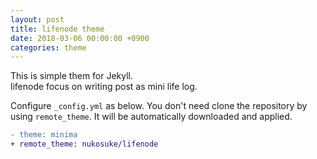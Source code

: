 ```yaml
---
layout: post
title: lifenode theme
date: 2018-03-06 00:00:00 +0900
categories: theme
---
```


This is simple them for Jekyll.  
lifenode focus on writing post as mini life log.

Configure `_config.yml` as below. You don't need clone the repository by using `remote_theme`. It will be automatically downloaded and applied.

```diff
- theme: minima
+ remote_theme: nukosuke/lifenode
```
